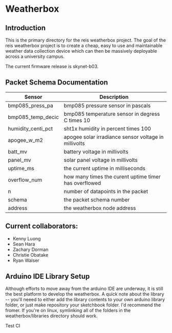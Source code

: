Weatherbox
============================

## Introduction

This is the primary directory for the reis weatherbox project. The goal of the reis weatherbox
project is to create a cheap, easy to use and maintainable weather data collection device 
which can then be massively deployable across a university campus. 

The current firmware release is skynet-b03.

## Packet Schema Documentation
| Sensor                | Description                                           | 
| -------               | -----------                                           |
| bmp085_press_pa       | bmp085 pressure sensor in pascals                     |
| bmp085_temp_decic     | bmp085 temperature sensor in degress C times 10       |
| humidity_centi_pct    | sht1x humidity in percent times 100                   |
| apogee_w_m2           | apogee solar irradiance sensor voltage in millivolts  |
| batt_mv               | battery voltage in millivolts                         |
| panel_mv              | solar panel voltage in millivolts                     |
| uptime_ms             | the current uptime in milliseconds                    |
| overflow_num          | how many times the curent uptime timer has overflowed |
| n                     | number of datapoints in the packet                    |
| schema                | the packet schema number                              |
| address               | the weatherbox node address                           | 

## Current collaborators:

* Kenny Luong
* Sean Hara
* Zachary Dorman
* Christie Obatake 
* Ryan Walser


## Arduino IDE Library Setup

Although efforts to move away from the arduino IDE are underway, it is still the best platform to 
develop the weatherbox. A quick note about the library -- you'll neeed to either add the 
library contents to your own arduino library folder, or just make repository your
sketchbook folder. I'd recommend the fromer. If you're on linux, symlinking all of the folders
in the weatherbox/libraries directory should work. 

Test CI
